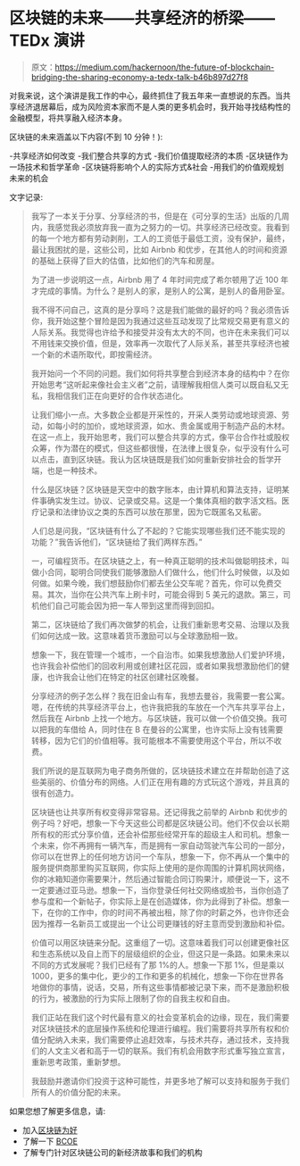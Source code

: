 # 区块链的未来——共享经济的桥梁——TEDx 演讲

> 原文：<https://medium.com/hackernoon/the-future-of-blockchain-bridging-the-sharing-economy-a-tedx-talk-b46b897d27f8>

对我来说，这个演讲是我工作的中心，最终抓住了我五年来一直想说的东西。当共享经济退居幕后，成为风险资本家而不是人类的更多机会时，我开始寻找结构性的金融模型，将共享融入经济本身。

区块链的未来涵盖以下内容(不到 10 分钟！):

-共享经济如何改变
-我们整合共享的方式
-我们价值提取经济的本质
-区块链作为一场技术和哲学革命
-区块链将影响个人的实际方式&社会
-用我们的价值观规划未来的机会

文字记录:

> 我写了一本关于分享、分享经济的书，但是在《可分享的生活》出版的几周内，我感觉我必须放弃我一直为之努力的一切。共享经济已经改变。我看到的每一个地方都有劳动剥削，工人的工资低于最低工资，没有保护，最终，最让我困扰的是，这些公司，比如 Airbnb 和优步，在其他人的时间和资源的基础上获得了巨大的估值，比如他们的汽车和房屋。
> 
> 为了进一步说明这一点，Airbnb 用了 4 年时间完成了希尔顿用了近 100 年才完成的事情。为什么？是别人的家，是别人的公寓，是别人的备用卧室。
> 
> 我不得不问自己，这真的是分享吗？这是我们能做的最好的吗？我必须告诉你，我开始这整个冒险是因为我通过这些互动发现了比常规交易更有意义的人际关系。我觉得也许给予和接受并没有太大的不同，也许在未来我们可以不用钱来交换价值，但是，效率再一次取代了人际关系，甚至共享经济也被一个新的术语所取代，即按需经济。
> 
> 我开始问一个不同的问题。我们如何将共享整合到经济本身的结构中？在你开始思考“这听起来像社会主义者”之前，请理解我相信人类可以既自私又无私，我相信我们正在向更好的合作状态进化。
> 
> 让我们缩小一点。大多数企业都是开采性的，开采人类劳动或地球资源、劳动，如每小时的加价，或地球资源，如水、贵金属或用于制造产品的木材。在这一点上，我开始思考，我们可以整合共享的方式，像平台合作社或股权众筹，作为潜在的模式，但这些都很慢，在法律上很复杂，似乎没有什么可以点击，直到区块链。我认为区块链既是我们如何重新安排社会的哲学开端，也是一种技术。
> 
> 什么是区块链？区块链是天空中的数字账本，由计算机和算法支持，证明某件事确实发生过。协议、记录或交易。这是一个集体真相的数字活文档。医疗记录和法律协议之类的东西可以放在那里，因为它既匿名又私密。
> 
> 人们总是问我，“区块链有什么了不起的？它能实现哪些我们还不能实现的功能？”我告诉他们，“区块链给了我们两样东西。”
> 
> 一，可编程货币。在区块链之上，有一种真正聪明的技术叫做聪明技术，叫做小合同，聪明合同使我们能够激励人们做什么，他们什么时候做，以及如何做。如果今晚，我们想鼓励你们都去坐公交车呢？首先，你可以免费交易。其次，当你在公共汽车上刷卡时，可能会得到 5 美元的退款。第三，司机他们自己可能会因为把一车人带到这里而得到回扣。
> 
> 第二，区块链给了我们再次做梦的机会，让我们重新思考交易、治理以及我们如何达成一致。这意味着货币激励可以与全球激励相一致。
> 
> 想象一下，我在管理一个城市，一个自治市。如果我想激励人们爱护环境，也许我会补偿他们的回收利用或创建社区花园，或者如果我想激励他们的健康，也许我会让他们在特定的社区创建社区晚餐。
> 
> 分享经济的例子怎么样？我在旧金山有车，我想去曼谷，我需要一套公寓。嗯，在传统的共享经济平台上，也许我把我的车放在一个汽车共享平台上，然后我在 Airbnb 上找一个地方。与区块链，我可以做一个价值交换。我可以把我的车借给 A，同时住在 B 在曼谷的公寓里，也许实际上没有钱需要转移，因为它们的价值相等。我可能根本不需要使用这个平台，所以不收费。
> 
> 我们所说的是互联网为电子商务所做的，区块链技术建立在并帮助创造了这些美丽的、价值分布的网络。人们正在用有趣的方式玩这个游戏，并且真的很有创造力。
> 
> 区块链也让共享所有权变得非常容易。还记得我之前举的 Airbnb 和优步的例子吗？好吧，想象一下今天这些公司都是区块链公司。他们不仅会以长期所有权的形式分享价值，还会补偿那些经常开车的超级主人和司机。想象一个未来，你不再拥有一辆汽车，而是拥有一家自动驾驶汽车公司的一部分，你可以在世界上的任何地方访问一个车队，想象一下，你不再从一个集中的服务提供商那里购买互联网，你实际上使用的是你周围的计算机网状网络，你的冰箱知道你需要果汁，然后通过智能合同订购果汁，顺便说一下，这不一定要通过亚马逊。想象一下，当你登录任何社交网络或脸书，当你创造了参与度和一个新帖子，你实际上是在创造媒体，你为此得到了补偿。想象一下，在你的工作中，你的时间不再被出租，除了你的时薪之外，也许你还会因为推荐一名新员工或提出一个让公司更赚钱的好主意而受到激励和补偿。
> 
> 价值可以用区块链来分配。这重组了一切。这意味着我们可以创建更像社区和生态系统以及自上而下的层级组织的企业，但这只是一条路。如果未来以不同的方式发展呢？我们已经有了那 1%的人。想象一下那 1%，但是乘以 1000，更多的集中化，更少的工作和更多的机械化，想象一下你在世界各地做你的事情，说话，交易，所有这些事情都被记录下来，而不是激励积极的行为，被激励的行为实际上限制了你的自我主权和自由。
> 
> 我们正站在我们这个时代最有意义的社会变革机会的边缘，现在，我们需要对区块链技术的底层操作系统和伦理进行编程。我们需要将共享所有权和价值分配纳入未来，我们需要停止追赶效率，与技术共存，通过技术，支持我们的人文主义者和高于一切的联系。我们有机会用数字形式重写独立宣言，重新思考政策，重新梦想。
> 
> 我鼓励并邀请你们投资于这种可能性，并更多地了解可以支持和服务于我们所有人的价值分配的未来。

如果您想了解更多信息，请:

*   加入[区块链为好](http://www.blockchainforgood.us)
*   了解一下 [BCOE](http://www.blockchaincodeofethics.com)
*   了解专门针对区块链公司的新经济故事和我们的机构